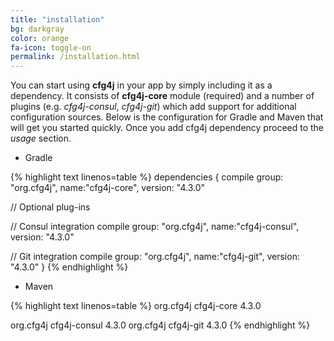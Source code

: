 ```yaml
---
title: "installation"
bg: darkgray
color: orange
fa-icon: toggle-on
permalink: /installation.html
---
```

You can start using **cfg4j** in your app by simply including it as a dependency. It consists of **cfg4j-core** module (required) and
a number of plugins (e.g. *cfg4j-consul*, *cfg4j-git*) which add support for additional configuration sources. Below is the configuration
for Gradle and Maven that will get you started quickly. Once you add cfg4j dependency proceed to the *usage* section.

* Gradle

{% highlight text linenos=table %}
dependencies {
  compile group: "org.cfg4j", name:"cfg4j-core", version: "4.3.0"
  
  // Optional plug-ins
  
  // Consul integration
  compile group: "org.cfg4j", name:"cfg4j-consul", version: "4.3.0"
  
  // Git integration
  compile group: "org.cfg4j", name:"cfg4j-git", version: "4.3.0"
}
{% endhighlight %}

* Maven

{% highlight text linenos=table %}
<dependencies>
  <dependency>
    <groupId>org.cfg4j</groupId>
    <artifactId>cfg4j-core</artifactId>
    <version>4.3.0</version>
  </dependency>
  
  <!-- Optional plug-ins -->
  
  <!-- Consul integration -->
  <dependency> 
    <groupId>org.cfg4j</groupId>
    <artifactId>cfg4j-consul</artifactId>
    <version>4.3.0</version>
  </dependency>
  
  <!-- Git integration -->
  <dependency>
    <groupId>org.cfg4j</groupId>
    <artifactId>cfg4j-git</artifactId>
    <version>4.3.0</version>
  </dependency>
</dependencies>
{% endhighlight %}